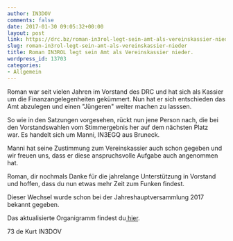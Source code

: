 ```yaml
---
author: IN3DOV
comments: false
date: 2017-01-30 09:05:32+00:00
layout: post
link: https://drc.bz/roman-in3rol-legt-sein-amt-als-vereinskassier-nieder/
slug: roman-in3rol-legt-sein-amt-als-vereinskassier-nieder
title: Roman IN3ROL legt sein Amt als Vereinskassier nieder.
wordpress_id: 13703
categories:
- Allgemein
---
```


Roman war seit vielen Jahren im Vorstand des DRC und hat sich als Kassier um die Finanzangelegenheiten gekümmert. Nun hat er sich entschieden das Amt abzulegen und einen "Jüngeren" weiter machen zu lasssen.

So wie in den Satzungen vorgesehen, rückt nun jene Person nach, die bei den Vorstandswahlen vom Stimmergebnis her auf dem nächsten Platz war. Es handelt sich um Manni, IN3EGQ aus Bruneck.

Manni hat seine Zustimmung zum Vereinskassier auch schon gegeben und wir freuen uns, dass er diese anspruchsvolle Aufgabe auch angenommen hat.

Roman, dir nochmals Danke für die jahrelange Unterstützung in Vorstand und hoffen, dass du nun etwas mehr Zeit zum Funken findest.

Dieser Wechsel wurde schon bei der Jahreshauptversammlung 2017 bekannt gegeben.

Das aktualisierte Organigramm findest du[ hier](https://drc.bz/drc-intern/vorstand/).

73 de Kurt IN3DOV
